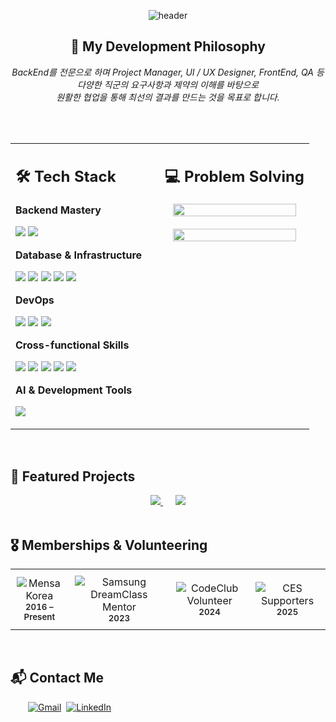 <div align="center">

![header](https://capsule-render.vercel.app/api?type=waving&color=gradient&customColorList=0,2,2,5,30&height=250&section=header&text=Mutual%20Understanding,%20Mutual%20Growth&fontSize=35&fontColor=ffffff&animation=fadeIn&fontAlignY=35&desc=Backend%20Developer%20•%20Cross-functional%20Collaborator%20&descAlignY=55&descSize=16)

</div>

<div align="center">

## 🤝 **My Development Philosophy**
*BackEnd를 전문으로 하며 Project Manager, UI / UX Designer, FrontEnd, QA 등  
다양한 직군의 요구사항과 제약의 이해를 바탕으로   
원활한 협업을 통해 최선의 결과를 만드는 것을 목표로 합니다.*
</div>
<br/>
<br/>

<div align="center">
<table>
<tr>
<td width="50%" valign="top">

## 🛠️ **Tech Stack**

**Backend Mastery**  
<p>
<img src="https://img.shields.io/badge/Django-092E20?style=flat-square&logo=django&logoColor=white" />

<img src="https://img.shields.io/badge/Spring_Boot-6DB33F?style=flat-square&logo=spring-boot&logoColor=white" />
</p>

**Database & Infrastructure**  
<p>
<img src="https://img.shields.io/badge/MySQL-4479A1?style=flat-square&logo=mysql&logoColor=white" />

<img src="https://img.shields.io/badge/Redis-DC382D?style=flat-square&logo=redis&logoColor=white" />
<img src="https://img.shields.io/badge/Linux-FCC624?style=flat-square&logo=linux&logoColor=black" />
<img src="https://img.shields.io/badge/AWS_EC2-FF9900?style=flat-square&logo=googlecloudstorage&logoColor=white" />
<img src="https://img.shields.io/badge/AWS_S3-DD344C?style=flat-square&logo=buffer&logoColor=white" />



</p>

**DevOps**  
<p>
<img src="https://img.shields.io/badge/Docker-2496ED?style=flat-square&logo=docker&logoColor=white" />
<img src="https://img.shields.io/badge/GitHub_Actions-2088FF?style=flat-square&logo=github-actions&logoColor=white" />
<img src="https://img.shields.io/badge/GitLab_Runner-FC6D26?style=flat-square&logo=gitlab&logoColor=white" />

</p>


**Cross-functional Skills**  
<p>
<img src="https://img.shields.io/badge/Project_Management-FF6B6B?style=flat-square&logo=trello&logoColor=white" />
<img src="https://img.shields.io/badge/React_Native-20232A?style=flat-square&logo=react&logoColor=61DAFB" />
<img src="https://img.shields.io/badge/React-20232A?style=flat-square&logo=react&logoColor=61DAFB" />
<img src="https://img.shields.io/badge/Quality_Assurance-4CAF50?style=flat-square&logo=checkmarx&logoColor=white" />
<img src="https://img.shields.io/badge/UX_Design-9B59B6?style=flat-square&logo=Figma&logoColor=white" />
</p>


**AI & Development Tools**
<p>
<img src="https://img.shields.io/badge/Claude_Code-FF6B35?style=flat-square&logo=anthropic&logoColor=white" />
</p>

</td>
<td width="50%" valign="top">

## 💻 **Problem Solving**
<div align="center">
<a href="https://solved.ac/profile/ambition_kwon" target="_blank">
  <img src="http://mazassumnida.wtf/api/v2/generate_badge?boj=ambition_kwon" width="94%" />
</a>
</div>
<br/>
<div align="center">
<a href="https://solved.ac/profile/ambition_kwon" target="_blank">
  <img src="http://mazandi.herokuapp.com/api?handle=ambition_kwon" width="94%" />
</a>
</div>
</td>
</tr>
</table>
</div>

<br/>


## 🚀 **Featured Projects**

<div align="center">
  <a href="https://github.com/ambition-kwon/OpenSource-Supporter-BackEnd" target="_blank">
    <img src="https://github-readme-stats.vercel.app/api/pin/?username=ambition-kwon&repo=OpenSource-Supporter-BackEnd&theme=tokyonight&hide_border=true&border_radius=10" />
  </a>

  <a href="https://github.com/ambition-kwon/Fullip-Backend-Public" target="_blank" style="margin-left: 20px;">
    <img src="https://github-readme-stats.vercel.app/api/pin/?username=ambition-kwon&repo=Fullip-Backend-Public&theme=tokyonight&hide_border=true&border_radius=10" />
  </a>
</div>


<br/>

## 🎖️ Memberships & Volunteering

<div align="center">

<table>
  <tr>
    <td align="center" style="padding:10px;">
      <img src="https://img.shields.io/badge/Mensa_Korea-1E40AF?style=for-the-badge&logo=Motorola&logoColor=white" alt="Mensa Korea" /><br/>
      <sub style="color:#222; font-weight:600;">2016 – Present</sub>
    </td>
    <td align="center" style="padding:10px;">
      <img src="https://img.shields.io/badge/Samsung_DreamClass_Mentor-FF6F3C?style=for-the-badge&logo=Samsung&logoColor=white" alt="Samsung DreamClass Mentor" /><br/>
      <sub style="color:#222; font-weight:600;">2023</sub>
    </td>
    <td align="center" style="padding:10px;">
      <img src="https://img.shields.io/badge/CodeClub_Volunteer-3CA14A?style=for-the-badge&logo=educative&logoColor=white" alt="CodeClub Volunteer" /><br/>
      <sub style="color:#222; font-weight:600;">2024</sub>
    </td>
    <td align="center" style="padding:10px;">
      <img src="https://img.shields.io/badge/2025_CES_Supporters-FFD700?style=for-the-badge&logo=vegas&logoColor=black" alt="CES Supporters" /><br/>
      <sub style="color:#222; font-weight:600;">2025</sub>
    </td>
  </tr>
</table>

</div>

<br/>


## 📬 Contact Me
&emsp;&emsp;[![Gmail](https://img.shields.io/badge/Gmail-D14836?style=for-the-badge&logo=gmail&logoColor=white)](mailto:prince5390@gmail.com)
&nbsp;[![LinkedIn](https://img.shields.io/badge/LinkedIn-0A66C2?style=for-the-badge&logo=lobsters&logoColor=white)](https://www.linkedin.com/in/ambition-kwon/)

